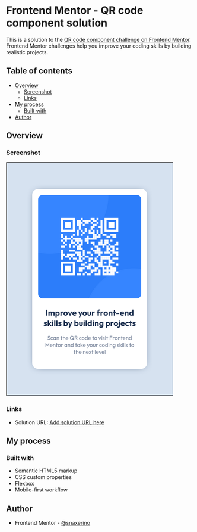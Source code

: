 # Frontend Mentor - QR code component solution

This is a solution to the [QR code component challenge on Frontend Mentor](https://www.frontendmentor.io/challenges/qr-code-component-iux_sIO_H). Frontend Mentor challenges help you improve your coding skills by building realistic projects. 

## Table of contents

- [Overview](#overview)
  - [Screenshot](#screenshot)
  - [Links](#links)
- [My process](#my-process)
  - [Built with](#built-with)
- [Author](#author)

## Overview

### Screenshot

![Project](images/screenshot.png)

### Links

- Solution URL: [Add solution URL here](https://github.com/Snaxerino/frontend-mentor/qr-code)

## My process

### Built with

- Semantic HTML5 markup
- CSS custom properties
- Flexbox
- Mobile-first workflow

## Author

- Frontend Mentor - [@snaxerino](https://www.frontendmentor.io/profile/snaxerino)